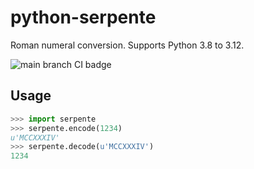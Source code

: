 # python-serpente

Roman numeral conversion. Supports Python 3.8 to 3.12.

![main branch CI badge](https://github.com/jcarbaugh/python-serpente/workflows/Python%20package/badge.svg)

## Usage

``` python
>>> import serpente
>>> serpente.encode(1234)
u'MCCXXXIV'
>>> serpente.decode(u'MCCXXXIV')
1234
```
